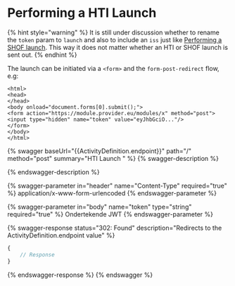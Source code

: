 # Performing a HTI Launch



{% hint style="warning" %}
It is still under discussion whether to rename the `token` param to `launch` and also to include an `iss` just like [Performing a SHOF launch](shof-launch-versturen.md). This way it does not matter whether an HTI or SHOF launch is sent out.
{% endhint %}

The launch can be initiated via a `<form>` and the `form-post-redirect` flow, e.g:

```markup
<html>
<head>
</head>
<body onload="document.forms[0].submit();">
<form action="https://module.provider.eu/modules/x" method="post">
<input type="hidden" name="token" value="eyJhbGciO..."/>
</form>
</body>
</html>
```

{% swagger baseUrl="{{ActivityDefinition.endpoint}}" path="/" method="post" summary="HTI Launch " %}
{% swagger-description %}

{% endswagger-description %}

{% swagger-parameter in="header" name="Content-Type" required="true" %}
application/x-www-form-urlencoded
{% endswagger-parameter %}

{% swagger-parameter in="body" name="token" type="string" required="true" %}
Ondertekende JWT
{% endswagger-parameter %}

{% swagger-response status="302: Found" description="Redirects to the ActivityDefinition.endpoint value" %}
```javascript
{
    // Response
}
```
{% endswagger-response %}
{% endswagger %}

